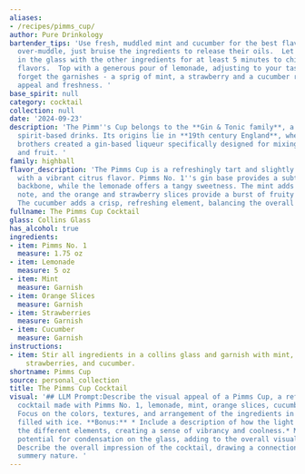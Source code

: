 ```yaml
---
aliases:
- /recipes/pimms_cup/
author: Pure Drinkology
bartender_tips: 'Use fresh, muddled mint and cucumber for the best flavor. Don''t
  over-muddle, just bruise the ingredients to release their oils.  Let the Pimms sit
  in the glass with the other ingredients for at least 5 minutes to chill and meld
  flavors.  Top with a generous pour of lemonade, adjusting to your taste.  Don''t
  forget the garnishes - a sprig of mint, a strawberry and a cucumber ribbon add visual
  appeal and freshness. '
base_spirit: null
category: cocktail
collection: null
date: '2024-09-23'
description: 'The Pimm''s Cup belongs to the **Gin & Tonic family**, a group of refreshing,
  spirit-based drinks. Its origins lie in **19th century England**, where the Pimm''s
  brothers created a gin-based liqueur specifically designed for mixing with lemonade
  and fruit. '
family: highball
flavor_description: 'The Pimms Cup is a refreshingly tart and slightly sweet cocktail
  with a vibrant citrus flavor. Pimms No. 1''s gin base provides a subtle juniper
  backbone, while the lemonade offers a tangy sweetness. The mint adds a cool, herbal
  note, and the orange and strawberry slices provide a burst of fruity sweetness.
  The cucumber adds a crisp, refreshing element, balancing the overall sweetness.  '
fullname: The Pimms Cup Cocktail
glass: Collins Glass
has_alcohol: true
ingredients:
- item: Pimms No. 1
  measure: 1.75 oz
- item: Lemonade
  measure: 5 oz
- item: Mint
  measure: Garnish
- item: Orange Slices
  measure: Garnish
- item: Strawberries
  measure: Garnish
- item: Cucumber
  measure: Garnish
instructions:
- item: Stir all ingredients in a collins glass and garnish with mint, orange slices,
    strawberries, and cucumber.
shortname: Pimms Cup
source: personal_collection
title: The Pimms Cup Cocktail
visual: '## LLM Prompt:Describe the visual appeal of a Pimms Cup, a refreshing summer
  cocktail made with Pimms No. 1, lemonade, mint, orange slices, cucumber, and strawberries.
  Focus on the colors, textures, and arrangement of the ingredients in a tall glass
  filled with ice. **Bonus:** * Include a description of how the light interacts with
  the different elements, creating a sense of vibrancy and coolness.* Mention the
  potential for condensation on the glass, adding to the overall visual appeal. *
  Describe the overall impression of the cocktail, drawing a connection to its refreshing,
  summery nature. '
---
```



